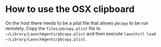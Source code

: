 # How to use the OSX clipboard

On the host there needs to be a plist file that allows `pbcopy` to be run remotely. Copy the `files/pbcopy.plist` file to `~/Library/LaunchAgents/pbcopy.plist` and then execute `launchctl load ~/Library/LaunchAgents/pbcopy.plist`.
